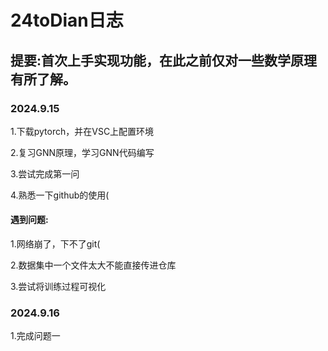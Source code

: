 # 24toDian日志
## 提要:首次上手实现功能，在此之前仅对一些数学原理有所了解。
### 2024.9.15
1.下载pytorch，并在VSC上配置环境

2.复习GNN原理，学习GNN代码编写

3.尝试完成第一问

4.熟悉一下github的使用(

#### 遇到问题:
1.网络崩了，下不了git(

2.数据集中一个文件太大不能直接传进仓库

3.尝试将训练过程可视化

### 2024.9.16
1.完成问题一
